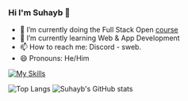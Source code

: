 ### Hi I'm Suhayb 👋

- 🔭 I’m currently doing the Full Stack Open [course](https://fullstackopen.com/en/)
- 🌱 I’m currently learning Web & App Development
- 📫 How to reach me: Discord - sweb.
- 😄 Pronouns: He/Him
  
[![My Skills](https://skillicons.dev/icons?i=react,nextjs,js,ts,tailwind,css,html,threejs,flutter,dart,firebase,py,git,github,c,cpp,figma,vscode,apple&perline=8)](https://skillicons.dev)

![Top Langs](https://github-readme-stats.vercel.app/api/top-langs/?username=swebi&layout=donut&theme=transparent&show_icons=true)
![Suhayb's GitHub stats](https://github-readme-stats.vercel.app/api?username=swebi&theme=transparent&rank_icon=github&show_icons=true)
